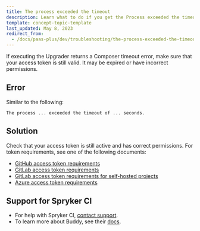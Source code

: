 ```yaml
---
title: The process exceeded the timeout
description: Learn what to do if you get the Process exceeded the timeout error in Spryker and how to resolve this issue.
template: concept-topic-template
last_updated: May 8, 2023
redirect_from:
  - /docs/paas-plus/dev/troubleshooting/the-process-exceeded-the-timeout.html
---
```


If executing the Upgrader returns a Composer timeout error, make sure that your access token is still valid. It may be expired or have incorrect permissions.

## Error

Similar to the following:

```shell
The process ... exceeded the timeout of ... seconds.
```

## Solution

Check that your access token is still active and has correct permissions. For token requirements, see one of the following documents:

- [GitHub access token requirements](/docs/ca/devscu/connect-spryker-code-upgrader/connect-spryker-code-upgrader-to-a-gitlab-managed-project.html#prerequisites)
- [GitLab access token requirements](/docs/ca/devscu/connect-spryker-code-upgrader/connect-spryker-code-upgrader-to-a-gitlab-managed-project.html#prerequisites)
- [GitLab access token requirements for self-hosted projects](/docs/ca/devscu/connect-spryker-code-upgrader/connect-spryker-code-upgrader-to-a-project-self-hosted-with-gitlab.html#prerequisites)
- [Azure access token requirements](/docs/ca/devscu/connect-spryker-code-upgrader/connect-spryker-code-upgrader-to-an-azure-managed-project.html#prerequisites)

## Support for Spryker CI

- For help with Spryker CI, [contact support](https://support.spryker.com).
- To learn more about Buddy, see their [docs](https://buddy.works/docs).
